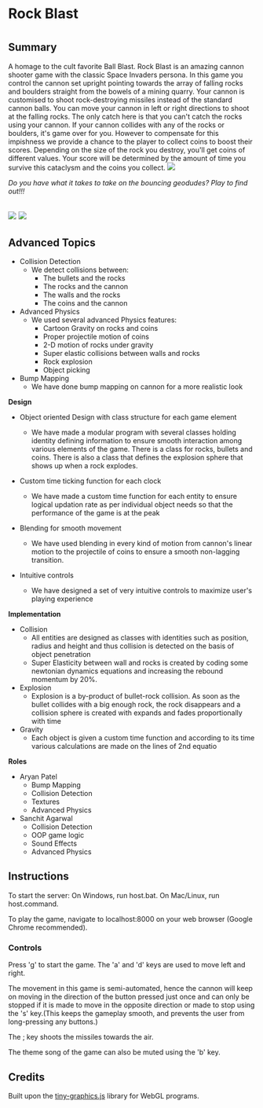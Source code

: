 ##
# **Rock Blast**

#

## **Summary**

A homage to the cult favorite Ball Blast. Rock Blast is an amazing cannon shooter game with the classic Space Invaders persona. In this game you control the cannon set upright pointing towards the array of falling rocks and boulders straight from the bowels of a mining quarry. Your cannon is customised to shoot rock-destroying missiles instead of the standard cannon balls. You can move your cannon in left or right directions to shoot at the falling rocks. The only catch here is that you can&#39;t catch the rocks using your cannon. If your cannon collides with any of the rocks or boulders, it&#39;s game over for you. However to compensate for this impishness we provide a chance to the player to collect coins to boost their scores. Depending on the size of the rock you destroy, you&#39;ll get coins of different values. Your score will be determined by the amount of time you survive this cataclysm and the coins you collect. ![](RackMultipart20210321-4-1m1qc0v_html_5193f235123bcf33.png)

_Do you have what it takes to take on the bouncing geodudes? Play to find out!!!_

## ![](RackMultipart20210321-4-1m1qc0v_html_815e459a6fcc3042.png) ![](RackMultipart20210321-4-1m1qc0v_html_46487124cab5e8d2.png)

##


## **Advanced Topics**

- Collision Detection
  - We detect collisions between:
    - The bullets and the rocks
    - The rocks and the cannon
    - The walls and the rocks
    - The coins and the cannon
- Advanced Physics
  - We used several advanced Physics features:
    - Cartoon Gravity on rocks and coins
    - Proper projectile motion of coins
    - 2-D motion of rocks under gravity
    - Super elastic collisions between walls and rocks
    - Rock explosion
    - Object picking
- Bump Mapping
  - We have done bump mapping on cannon for a more realistic look

**Design**

- Object oriented Design with class structure for each game element

  - We have made a modular program with several classes holding identity defining information to ensure smooth interaction among various elements of the game. There is a class for rocks, bullets and coins. There is also a class that defines the explosion sphere that shows up when a rock explodes.
- Custom time ticking function for each clock
  - We have made a custom time function for each entity to ensure logical updation rate as per individual object needs so that the performance of the game is at the peak
- Blending for smooth movement
  - We have used blending in every kind of motion from cannon&#39;s linear motion to the projectile of coins to ensure a smooth non-lagging transition.
- Intuitive controls
  - We have designed a set of very intuitive controls to maximize user&#39;s playing experience

**Implementation**

- Collision
  - All entities are designed as classes with identities such as position, radius and height and thus collision is detected on the basis of object penetration
  - Super Elasticity between wall and rocks is created by coding some newtonian dynamics equations and increasing the rebound momentum by 20%.
- Explosion
  - Explosion is a by-product of bullet-rock collision. As soon as the bullet collides with a big enough rock, the rock disappears and a collision sphere is created with expands and fades proportionally with time
- Gravity
  - Each object is given a custom time function and according to its time various calculations are made on the lines of 2nd equatio

**Roles**

- Aryan Patel
  - Bump Mapping
  - Collision Detection
  - Textures
  - Advanced Physics
- Sanchit Agarwal
  - Collision Detection
  - OOP game logic
  - Sound Effects
  - Advanced Physics

## **Instructions**

To start the server: On Windows, run host.bat. On Mac/Linux, run host.command.

To play the game, navigate to localhost:8000 on your web browser (Google Chrome recommended).

### **Controls**

Press &#39;g&#39; to start the game. The &#39;a&#39; and &#39;d&#39; keys are used to move left and right.

The movement in this game is semi-automated, hence the cannon will keep on moving in the direction of the button pressed just once and can only be stopped if it is made to move in the opposite direction or made to stop using the &#39;s&#39; key.(This keeps the gameplay smooth, and prevents the user from long-pressing any buttons.)

The ; key shoots the missiles towards the air.

The theme song of the game can also be muted using the &#39;b&#39; key.

## **Credits**

Built upon the [tiny-graphics.js](https://github.com/encyclopedia-of-code/tiny-graphics-js) library for WebGL programs.
